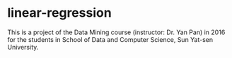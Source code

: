 # linear-regression
This is a project of the Data Mining course (instructor: Dr. Yan Pan) in 2016 for the students in School of Data and Computer Science, Sun Yat-sen University.
